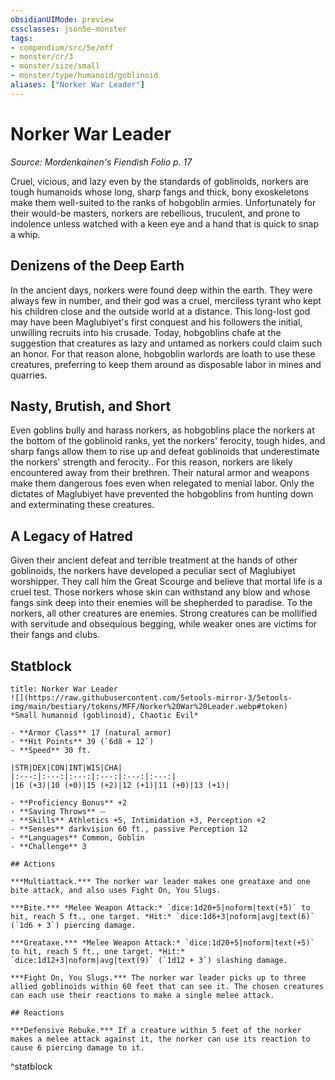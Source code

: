 ```yaml
---
obsidianUIMode: preview
cssclasses: json5e-monster
tags:
- compendium/src/5e/mff
- monster/cr/3
- monster/size/small
- monster/type/humanoid/goblinoid
aliases: ["Norker War Leader"]
---
```

# Norker War Leader
*Source: Mordenkainen's Fiendish Folio p. 17*  

Cruel, vicious, and lazy even by the standards of goblinoids, norkers are tough humanoids whose long, sharp fangs and thick, bony exoskeletons make them well-suited to the ranks of hobgoblin armies. Unfortunately for their would-be masters, norkers are rebellious, truculent, and prone to indolence unless watched with a keen eye and a hand that is quick to snap a whip.

## Denizens of the Deep Earth

In the ancient days, norkers were found deep within the earth. They were always few in number, and their god was a cruel, merciless tyrant who kept his children close and the outside world at a distance. This long-lost god may have been Maglubiyet's first conquest and his followers the initial, unwilling recruits into his crusade. Today, hobgoblins chafe at the suggestion that creatures as lazy and untamed as norkers could claim such an honor. For that reason alone, hobgoblin warlords are loath to use these creatures, preferring to keep them around as disposable labor in mines and quarries.

## Nasty, Brutish, and Short

Even goblins bully and harass norkers, as hobgoblins place the norkers at the bottom of the goblinoid ranks, yet the norkers' ferocity, tough hides, and sharp fangs allow them to rise up and defeat goblinoids that underestimate the norkers' strength and ferocity.. For this reason, norkers are likely encountered away from their brethren. Their natural armor and weapons make them dangerous foes even when relegated to menial labor. Only the dictates of Maglubiyet have prevented the hobgoblins from hunting down and exterminating these creatures.

## A Legacy of Hatred

Given their ancient defeat and terrible treatment at the hands of other goblinoids, the norkers have developed a peculiar sect of Maglubiyet worshipper. They call him the Great Scourge and believe that mortal life is a cruel test. Those norkers whose skin can withstand any blow and whose fangs sink deep into their enemies will be shepherded to paradise. To the norkers, all other creatures are enemies. Strong creatures can be mollified with servitude and obsequious begging, while weaker ones are victims for their fangs and clubs.

## Statblock

```ad-statblock
title: Norker War Leader
![](https://raw.githubusercontent.com/5etools-mirror-3/5etools-img/main/bestiary/tokens/MFF/Norker%20War%20Leader.webp#token)
*Small humanoid (goblinoid), Chaotic Evil*

- **Armor Class** 17 (natural armor)
- **Hit Points** 39 (`6d8 + 12`)
- **Speed** 30 ft.

|STR|DEX|CON|INT|WIS|CHA|
|:---:|:---:|:---:|:---:|:---:|:---:|
|16 (+3)|10 (+0)|15 (+2)|12 (+1)|11 (+0)|13 (+1)|

- **Proficiency Bonus** +2
- **Saving Throws** ⏤
- **Skills** Athletics +5, Intimidation +3, Perception +2
- **Senses** darkvision 60 ft., passive Perception 12
- **Languages** Common, Goblin
- **Challenge** 3

## Actions

***Multiattack.*** The norker war leader makes one greataxe and one bite attack, and also uses Fight On, You Slugs.

***Bite.*** *Melee Weapon Attack:* `dice:1d20+5|noform|text(+5)` to hit, reach 5 ft., one target. *Hit:* `dice:1d6+3|noform|avg|text(6)` (`1d6 + 3`) piercing damage.

***Greataxe.*** *Melee Weapon Attack:* `dice:1d20+5|noform|text(+5)` to hit, reach 5 ft., one target. *Hit:* `dice:1d12+3|noform|avg|text(9)` (`1d12 + 3`) slashing damage.

***Fight On, You Slugs.*** The norker war leader picks up to three allied goblinoids within 60 feet that can see it. The chosen creatures can each use their reactions to make a single melee attack.

## Reactions

***Defensive Rebuke.*** If a creature within 5 feet of the norker makes a melee attack against it, the norker can use its reaction to cause 6 piercing damage to it.
```
^statblock